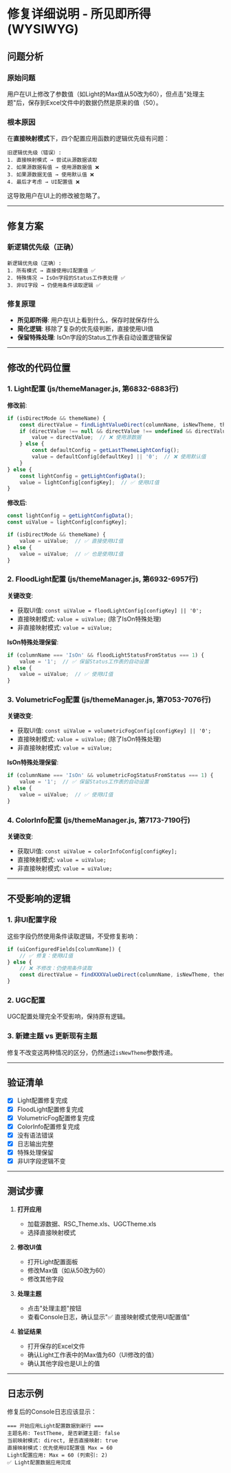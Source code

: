 # 修复详细说明 - 所见即所得 (WYSIWYG)

## 问题分析

### 原始问题
用户在UI上修改了参数值（如Light的Max值从50改为60），但点击"处理主题"后，保存到Excel文件中的数据仍然是原来的值（50）。

### 根本原因
在**直接映射模式**下，四个配置应用函数的逻辑优先级有问题：

```
旧逻辑优先级（错误）:
1. 直接映射模式 → 尝试从源数据读取
2. 如果源数据有值 → 使用源数据值 ❌
3. 如果源数据无值 → 使用默认值 ❌
4. 最后才考虑 → UI配置值 ❌
```

这导致用户在UI上的修改被忽略了。

---

## 修复方案

### 新逻辑优先级（正确）
```
新逻辑优先级（正确）:
1. 所有模式 → 直接使用UI配置值 ✅
2. 特殊情况 → IsOn字段的Status工作表处理 ✅
3. 非UI字段 → 仍使用条件读取逻辑 ✅
```

### 修复原理
- **所见即所得**: 用户在UI上看到什么，保存时就保存什么
- **简化逻辑**: 移除了复杂的优先级判断，直接使用UI值
- **保留特殊处理**: IsOn字段的Status工作表自动设置逻辑保留

---

## 修改的代码位置

### 1. Light配置 (js/themeManager.js, 第6832-6883行)

**修改前**:
```javascript
if (isDirectMode && themeName) {
    const directValue = findLightValueDirect(columnName, isNewTheme, themeName);
    if (directValue !== null && directValue !== undefined && directValue !== '') {
        value = directValue;  // ❌ 使用源数据
    } else {
        const defaultConfig = getLastThemeLightConfig();
        value = defaultConfig[defaultKey] || '0';  // ❌ 使用默认值
    }
} else {
    const lightConfig = getLightConfigData();
    value = lightConfig[configKey];  // ✅ 使用UI值
}
```

**修改后**:
```javascript
const lightConfig = getLightConfigData();
const uiValue = lightConfig[configKey];

if (isDirectMode && themeName) {
    value = uiValue;  // ✅ 直接使用UI值
} else {
    value = uiValue;  // ✅ 也是使用UI值
}
```

### 2. FloodLight配置 (js/themeManager.js, 第6932-6957行)

**关键改变**:
- 获取UI值: `const uiValue = floodLightConfig[configKey] || '0';`
- 直接映射模式: `value = uiValue;` (除了IsOn特殊处理)
- 非直接映射模式: `value = uiValue;`

**IsOn特殊处理保留**:
```javascript
if (columnName === 'IsOn' && floodLightStatusFromStatus === 1) {
    value = '1';  // ✅ 保留Status工作表的自动设置
} else {
    value = uiValue;  // ✅ 使用UI值
}
```

### 3. VolumetricFog配置 (js/themeManager.js, 第7053-7076行)

**关键改变**:
- 获取UI值: `const uiValue = volumetricFogConfig[configKey] || '0';`
- 直接映射模式: `value = uiValue;` (除了IsOn特殊处理)
- 非直接映射模式: `value = uiValue;`

**IsOn特殊处理保留**:
```javascript
if (columnName === 'IsOn' && volumetricFogStatusFromStatus === 1) {
    value = '1';  // ✅ 保留Status工作表的自动设置
} else {
    value = uiValue;  // ✅ 使用UI值
}
```

### 4. ColorInfo配置 (js/themeManager.js, 第7173-7190行)

**关键改变**:
- 获取UI值: `const uiValue = colorInfoConfig[configKey];`
- 直接映射模式: `value = uiValue;`
- 非直接映射模式: `value = uiValue;`

---

## 不受影响的逻辑

### 1. 非UI配置字段
这些字段仍然使用条件读取逻辑，不受修复影响：
```javascript
if (uiConfiguredFields[columnName]) {
    // ✅ 修复：使用UI值
} else {
    // ❌ 不修改：仍使用条件读取
    const directValue = findXXXValueDirect(columnName, isNewTheme, themeName);
}
```

### 2. UGC配置
UGC配置处理完全不受影响，保持原有逻辑。

### 3. 新建主题 vs 更新现有主题
修复不改变这两种情况的区分，仍然通过`isNewTheme`参数传递。

---

## 验证清单

- [x] Light配置修复完成
- [x] FloodLight配置修复完成
- [x] VolumetricFog配置修复完成
- [x] ColorInfo配置修复完成
- [x] 没有语法错误
- [x] 日志输出完整
- [x] 特殊处理保留
- [x] 非UI字段逻辑不变

---

## 测试步骤

1. **打开应用**
   - 加载源数据、RSC_Theme.xls、UGCTheme.xls
   - 选择直接映射模式

2. **修改UI值**
   - 打开Light配置面板
   - 修改Max值（如从50改为60）
   - 修改其他字段

3. **处理主题**
   - 点击"处理主题"按钮
   - 查看Console日志，确认显示"✅ 直接映射模式使用UI配置值"

4. **验证结果**
   - 打开保存的Excel文件
   - 确认Light工作表中的Max值为60（UI修改的值）
   - 确认其他字段也是UI上的值

---

## 日志示例

修复后的Console日志应该显示：
```
=== 开始应用Light配置数据到新行 ===
主题名称: TestTheme, 是否新建主题: false
当前映射模式: direct, 是否直接映射: true
直接映射模式：优先使用UI配置值 Max = 60
Light配置应用: Max = 60 (列索引: 2)
✅ Light配置数据应用完成
```

